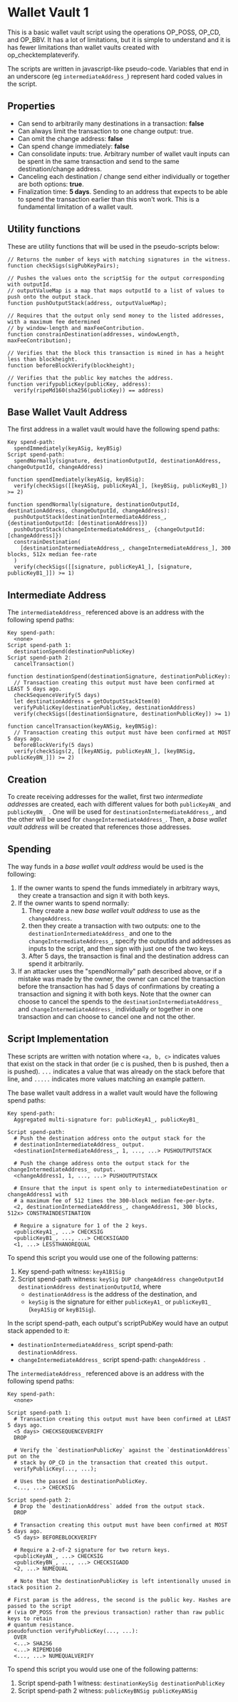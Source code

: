 # Wallet Vault 1

This is a basic wallet vault script using the operations OP_POSS, OP_CD, and OP_BBV. It has a lot of limitations, but it is simple to understand and it is has fewer limitations than wallet vaults created with op_checktemplateverify. 

The scripts are written in javascript-like pseudo-code. Variables that end in an underscore (eg `intermediateAddress_`) represent hard coded values in the script.

## Properties

* Can send to arbitrarily many destinations in a transaction: **false**
* Can always limit the transaction to one change output: true.
* Can omit the change address: **false**
* Can spend change immediately: **false**
* Can consolidate inputs: true. Arbitrary number of wallet vault inputs can be spent in the same transaction and send to the same destination/change address. 
* Canceling each destination / change send either individually or together are both options: **true**.
* Finalization time: **5 days**. Sending to an address that expects to be able to spend the transaction earlier than this won't work. This is a fundamental limitation of a wallet vault.

## Utility functions

These are utility functions that will be used in the pseudo-scripts below:

```
// Returns the number of keys with matching signatures in the witness.
function checkSigs(sigPubKeyPairs);
  
// Pushes the values onto the scriptSig for the output corresponding with outputId.
// outputValueMap is a map that maps outputId to a list of values to push onto the output stack.
function pushOutputStack(address, outputValueMap);

// Requires that the output only send money to the listed addresses, with a maximum fee determined
// by window-length and maxFeeContribution.
function constrainDestination(addresses, windowLength, maxFeeContribution);

// Verifies that the block this transaction is mined in has a height less than blockheight.
function beforeBlockVerify(blockheight);

// Verifies that the public key matches the address.
function verifypublicKey(publicKey, address):
  verify(ripeMd160(sha256(publicKey)) == address)
```

## Base Wallet Vault Address

The first address in a wallet vault would have the following spend paths:

```
Key spend-path:    
  spendImmediately(keyASig, keyBSig)
Script spend-path: 
  spendNormally(signature, destinationOutputId, destinationAddress, changeOutputId, changeAddress)

function spendImediately(keyASig, keyBSig):
  verify(checkSigs([[keyASig, publicKeyA1_], [keyBSig, publicKeyB1_]) >= 2)

function spendNormally(signature, destinationOutputId, destinationAddress, changeOutputId, changeAddress):
  pushOutputStack(destinationIntermediateAddress_, {destinationOutputId: [destinationAddress]})
  pushOutputStack(changeIntermediateAddress_, {changeOutputId: [changeAddress]})
  constrainDestination(
    [destinationIntermediateAddress_, changeIntermediateAddress_], 300 blocks, 512x median fee-rate
  )
  verify(checkSigs([[signature, publicKeyA1_], [signature, publicKeyB1_]]) >= 1)
```

## Intermediate Address

The `intermediateAddress_` referenced above is an address with the following spend paths:

```
Key spend-path:
  <none>
Script spend-path 1:
  destinationSpend(destinationPublicKey)
Script spend-path 2:
  cancelTransaction()

function destinationSpend(destinationSignature, destinationPublicKey):
  // Transaction creating this output must have been confirmed at LEAST 5 days ago.
  checkSequenceVerify(5 days)
  let destinationAddress = getOutputStackItem(0)
  verifyPublicKey(destinationPublicKey, destinationAddress)
  verify(checkSigs([destinationSignature, destinationPublicKey]) >= 1)
  
function cancelTransaction(keyANSig, keyBNSig):
  // Transaction creating this output must have been confirmed at MOST 5 days ago.
  beforeBlockVerify(5 days)
  verify(checkSigs(2, [[keyANSig, publicKeyAN_], [keyBNSig, publicKeyBN_]]) >= 2)
```

## Creation

To create receiving addresses for the wallet, first two *intermediate address*es are created, each with different values for both `publicKeyAN_` and `publicKeyBN_ `. One will be used for `destinationIntermediateAddress_`, and the other will be used for `changeIntermediateAddress_`. Then, a *base wallet vault address* will be created that references those addresses.

## Spending

The way funds in a *base wallet vault address* would be used is the following:

1. If the owner wants to spend the funds immediately in arbitrary ways, they create a transaction and sign it with both keys.
2. If the owner wants to spend normally:
   1. They create a new *base wallet vault address* to use as the `changeAddress`. 
   2. then they create a transaction with two outputs: one to the `destinationIntermediateAddress_` and one to the `changeIntermediateAddress_`, specify the outputIds and addresses as inputs to the script, and then sign with just one of the two keys. 
   3. After 5 days, the transaction is final and the destination address can spend it arbitrarily.
3. If an attacker uses the "spendNormally" path described above, or if a mistake was made by the owner, the owner can cancel the transaction before the transaction has had 5 days of confirmations by creating a transaction and signing it with both keys. Note that the owner can choose to cancel the spends to the `destinationIntermediateAddress_` and `changeIntermediateAddress_` individually or together in one transaction and can choose to cancel one and not the other. 

## Script Implementation

These scripts are written with notation where `<a, b, c>` indicates values that exist on the stack in that order (ie c is pushed, then b is pushed, then a is pushed). `...` indicates a value that was already on the stack before that line, and `.....` indicates more values matching an example pattern.

The base wallet vault address in a wallet vault would have the following spend paths:

```
Key spend-path:    
  Aggregated multi-signature for: publicKeyA1_, publicKeyB1_

Script spend-path: 
  # Push the destination address onto the output stack for the
  # destinationIntermediateAddress_ output. 
  <destinationIntermediateAddress_, 1, ..., ...> PUSHOUTPUTSTACK

  # Push the change address onto the output stack for the changeIntermediateAddress_ output. 
  <changeAddress1, 1, ..., ...> PUSHOUTPUTSTACK
  
  # Ensure that the input is spent only to intermediateDestination or changeAddress1 with 
  # a maximum fee of 512 times the 300-block median fee-per-byte.
  <2, destinationIntermediateAddress_, changeAddress1, 300 blocks, 512x> CONSTRAINDESTINATION
  
  # Require a signature for 1 of the 2 keys.
  <publicKeyA1_, ...> CHECKSIG
  <publicKeyB1_, ..., ...> CHECKSIGADD
  <1, ...> LESSTHANOREQUAL
```

To spend this script you would use one of the following patterns:

1. Key spend-path witness: `keyA1B1Sig`
2. Script spend-path witness:  `keySig DUP changeAddress changeOutputId destinationAddress destinationOutputId`, where
   * `destinationAddress` is the address of the destination, and
   * `keySig` is the signature for either `publicKeyA1_` or `publicKeyB1_` (`keyA1Sig` or `keyB1Sig`).

In the script spend-path, each output's scriptPubKey would have an output stack appended to it:

* `destinationIntermediateAddress_` script spend-path: `destinationAddress`.
* `changeIntermediateAddress_` script spend-path: `changeAddress `.

The `intermediateAddress_` referenced above is an address with the following spend paths:

```
Key spend-path: 
  <none>
  
Script spend-path 1: 
  # Transaction creating this output must have been confirmed at LEAST 5 days ago.
  <5 days> CHECKSEQUENCEVERIFY
  DROP
  
  # Verify the `destinationPublicKey` against the `destinationAddress` put on the
  # stack by OP_CD in the transaction that created this output.
  verifyPublicKey(..., ...);
  
  # Uses the passed in destinationPublicKey.
  <..., ...> CHECKSIG
  
Script spend-path 2:
  # Drop the `destinationAddress` added from the output stack.
  DROP

  # Transaction creating this output must have been confirmed at MOST 5 days ago.
  <5 days> BEFOREBLOCKVERIFY
  
  # Require a 2-of-2 signature for two return keys. 
  <publicKeyAN_, ...> CHECKSIG
  <publicKeyBN_, ..., ...> CHECKSIGADD
  <2, ...> NUMEQUAL
  
  # Note that the destinationPublicKey is left intentionally unused in stack position 2.
  
# First param is the address, the second is the public key. Hashes are passed to the script
# (via OP_POSS from the previous transaction) rather than raw public keys to retain
# quantum resistance. 
pseudofunction verifyPublicKey(..., ...):
  OVER
  <...> SHA256
  <...> RIPEMD160
  <..., ...> NUMEQUALVERIFY
```

To spend this script you would use one of the following patterns:

1. Script spend-path 1 witness: `destinationKeySig destinationPublicKey`
2. Script spend-path 2 witness: `publicKeyBNSig publicKeyANSig`